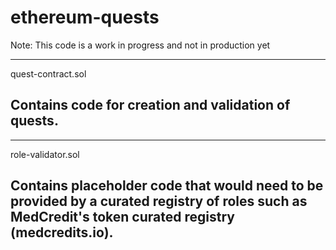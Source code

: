 # ethereum-quests

Note: This code is a work in progress and not in production yet

------
quest-contract.sol

Contains code for creation and validation of quests.
------

------
role-validator.sol

Contains placeholder code that would need to be provided by a curated registry of roles such as MedCredit's token curated registry (medcredits.io).
------
